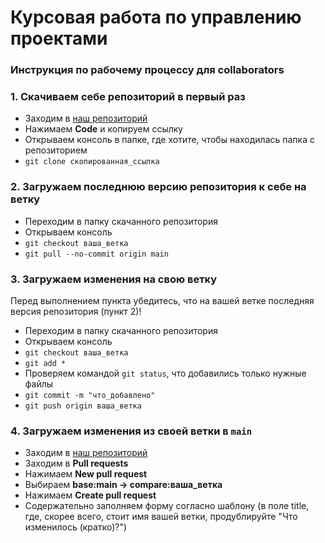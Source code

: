 # Курсовая работа по управлению проектами

### Инструкция по рабочему процессу для collaborators

### 1. Скачиваем себе репозиторий в первый раз
* Заходим в [наш репозиторий](https://github.com/ovsyannikovas/coworking_website)
* Нажимаем **Code** и копируем ссылку
* Открываем консоль в папке, где хотите, чтобы находилась папка с репозиторием
* `git clone скопированная_ссылка`

### 2. Загружаем последнюю версию репозитория к себе на ветку
* Переходим в папку скачанного репозитория
* Открываем консоль
* `git checkout ваша_ветка`
* `git pull --no-commit origin main`

### 3. Загружаем изменения на свою ветку
Перед выполнением пункта убедитесь, что на вашей ветке последняя версия репозитория (пункт 2)!
* Переходим в папку скачанного репозитория
* Открываем консоль
* `git checkout ваша_ветка`
* `git add *`
* Проверяем командой `git status`, что добавились только нужные файлы
* `git commit -m "что_добавлено"`
* `git push origin ваша_ветка`

### 4. Загружаем изменения из своей ветки в `main`
* Заходим в [наш репозиторий](https://github.com/ovsyannikovas/coworking_website)
* Заходим в **Pull requests**
* Нажимаем **New pull request**
* Выбираем **base:main -> compare:ваша_ветка**
* Нажимаем **Create pull request**
* Содержательно заполняем форму согласно шаблону (в поле title, где, скорее всего, стоит имя вашей ветки, продублируйте "Что изменилось (кратко)?")
